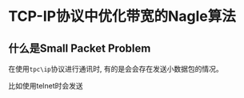 # TCP-IP协议中优化带宽的Nagle算法


## 什么是Small Packet Problem

在使用`tpc\ip`协议进行通讯时, 有的是会会存在发送小数据包的情况。

比如使用telnet时会发送
